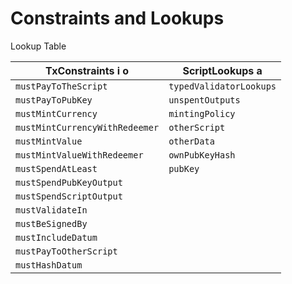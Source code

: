 # Constraints and Lookups

Lookup Table

| TxConstraints i o              | ScriptLookups a         |
| ------------------------------ | ----------------------- |
| `mustPayToTheScript`           | `typedValidatorLookups` |
| `mustPayToPubKey`              | `unspentOutputs`        |
| `mustMintCurrency`             | `mintingPolicy`         |
| `mustMintCurrencyWithRedeemer` | `otherScript`           |
| `mustMintValue`                | `otherData`             |
| `mustMintValueWithRedeemer`    | `ownPubKeyHash`         |
| `mustSpendAtLeast`             | `pubKey`                |
| `mustSpendPubKeyOutput`        |                         |
| `mustSpendScriptOutput`        |                         |
| `mustValidateIn`               |                         |
| `mustBeSignedBy`               |                         |
| `mustIncludeDatum`             |                         |
| `mustPayToOtherScript`         |                         |
| `mustHashDatum`                |                         |
